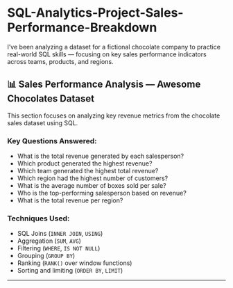 # SQL-Analytics-Project-Sales-Performance-Breakdown
I’ve been analyzing a dataset for a fictional chocolate company to practice real-world SQL skills — focusing on key sales performance indicators across teams, products, and regions.
## 📊 Sales Performance Analysis — Awesome Chocolates Dataset

This section focuses on analyzing key revenue metrics from the chocolate sales dataset using SQL.

### Key Questions Answered:

- What is the total revenue generated by each salesperson?
- Which product generated the highest revenue?
- Which team generated the highest total revenue?
- Which region had the highest number of customers?
- What is the average number of boxes sold per sale?
- Who is the top-performing salesperson based on revenue?
- What is the total revenue per region?

### Techniques Used:
- SQL Joins (`INNER JOIN`, `USING`)
- Aggregation (`SUM`, `AVG`)
- Filtering (`WHERE`, `IS NOT NULL`)
- Grouping (`GROUP BY`)
- Ranking (`RANK()` over window functions)
- Sorting and limiting (`ORDER BY`, `LIMIT`)

---

